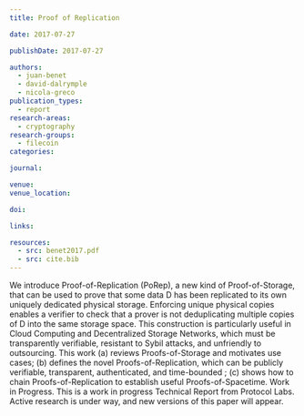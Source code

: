 ```yaml
---
title: Proof of Replication

date: 2017-07-27

publishDate: 2017-07-27

authors:
  - juan-benet
  - david-dalrymple
  - nicola-greco
publication_types:
  - report
research-areas:
  - cryptography
research-groups:
  - filecoin
categories:

journal:

venue:
venue_location:

doi:

links:

resources:
  - src: benet2017.pdf
  - src: cite.bib
---
```

We introduce Proof-of-Replication (PoRep), a new kind of Proof-of-Storage, that can be used to prove that some data D has been replicated to its own uniquely dedicated physical storage. Enforcing unique physical copies enables a verifier to check that a prover is not deduplicating multiple copies of D into the same storage space. This construction is particularly useful in Cloud Computing and Decentralized Storage Networks, which must be transparently verifiable, resistant to Sybil attacks, and unfriendly to outsourcing. This work (a) reviews Proofs-of-Storage and motivates use cases; (b) defines the novel Proofs-of-Replication, which can be publicly verifiable, transparent, authenticated, and time-bounded ; (c) shows how to chain Proofs-of-Replication to establish useful Proofs-of-Spacetime. Work in Progress. This is a work in progress Technical Report from Protocol Labs. Active research is under way, and new versions of this paper will appear.
